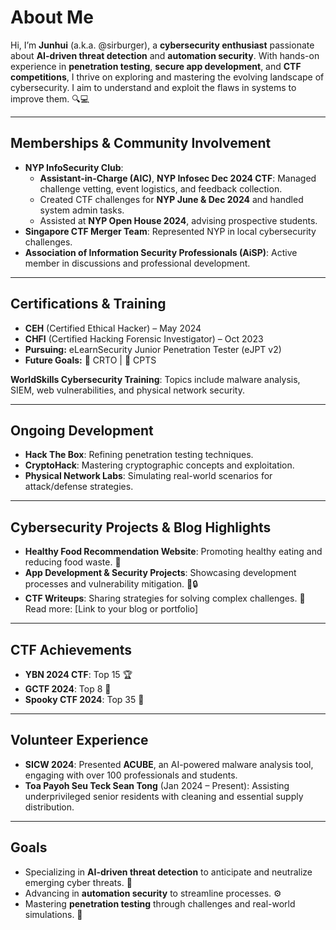 # About Me  
Hi, I’m **Junhui** (a.k.a. @sirburger), a **cybersecurity enthusiast** passionate about **AI-driven threat detection** and **automation security**. With hands-on experience in **penetration testing**, **secure app development**, and **CTF competitions**, I thrive on exploring and mastering the evolving landscape of cybersecurity. I aim to understand and exploit the flaws in systems to improve them. 🔍💻  

---

## Memberships & Community Involvement  
- **NYP InfoSecurity Club**:  
  - **Assistant-in-Charge (AIC)**, **NYP Infosec Dec 2024 CTF**: Managed challenge vetting, event logistics, and feedback collection.  
  - Created CTF challenges for **NYP June & Dec 2024** and handled system admin tasks.  
  - Assisted at **NYP Open House 2024**, advising prospective students.  
- **Singapore CTF Merger Team**: Represented NYP in local cybersecurity challenges.  
- **Association of Information Security Professionals (AiSP)**: Active member in discussions and professional development.  

---

## Certifications & Training  
- **CEH** (Certified Ethical Hacker) – May 2024  
- **CHFI** (Certified Hacking Forensic Investigator) – Oct 2023  
- **Pursuing:** eLearnSecurity Junior Penetration Tester (eJPT v2)  
- **Future Goals:** 🙏 CRTO | 💸 CPTS  

**WorldSkills Cybersecurity Training**: Topics include malware analysis, SIEM, web vulnerabilities, and physical network security.  

---

## Ongoing Development  
- **Hack The Box**: Refining penetration testing techniques.  
- **CryptoHack**: Mastering cryptographic concepts and exploitation.  
- **Physical Network Labs**: Simulating real-world scenarios for attack/defense strategies.  

---

## Cybersecurity Projects & Blog Highlights  
- **Healthy Food Recommendation Website**: Promoting healthy eating and reducing food waste. 🍎  
- **App Development & Security Projects**: Showcasing development processes and vulnerability mitigation. 📱🔒  
- **CTF Writeups**: Sharing strategies for solving complex challenges. 🧩  
Read more: [Link to your blog or portfolio]  

---

## CTF Achievements  
- **YBN 2024 CTF**: Top 15 🏆  
- **GCTF 2024**: Top 8 🥈  
- **Spooky CTF 2024**: Top 35 👻  

---

## Volunteer Experience  
- **SICW 2024**: Presented **ACUBE**, an AI-powered malware analysis tool, engaging with over 100 professionals and students.  
- **Toa Payoh Seu Teck Sean Tong** (Jan 2024 – Present): Assisting underprivileged senior residents with cleaning and essential supply distribution.  

---

## Goals  
- Specializing in **AI-driven threat detection** to anticipate and neutralize emerging cyber threats. 🤖  
- Advancing in **automation security** to streamline processes. ⚙️  
- Mastering **penetration testing** through challenges and real-world simulations. 💼  

